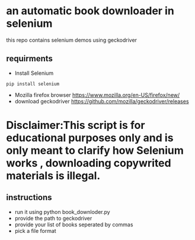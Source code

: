 # an automatic book downloader in selenium
this repo contains selenium demos  using geckodriver
## requirments
- Install Selenium  
```
pip install selenium
```
- Mozilla firefox browser https://www.mozilla.org/en-US/firefox/new/
- download geckodriver https://github.com/mozilla/geckodriver/releases
# Disclaimer:This script is for educational purposes only and is only meant to clarify how Selenium works , downloading copywrited materials is illegal.
## instructions
- run it using python book_downloder.py
- provide the path to geckodriver
- provide your list of books seperated by commas
- pick a file format

